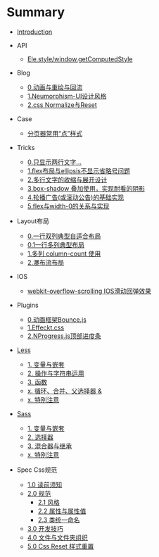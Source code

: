 # Summary

* [Introduction](README.md)

* API
  * [Ele.style/window.getComputedStyle](./API/0.element.style-getComputedStyle().md)

* Blog
  * [0.动画与重绘与回流](./Blog/0.Animation-Redraw-Reflow.md)
  * [1.Neumorphism-UI设计风格](./Blog/1.Neumorphism-UI.md)
  * [2.css Normalize与Reset](./Blog/2.css-normalize-reset.md)

* Case  
  * [分页器常用“点”样式](./Case/0.Dot-Pagination-Style.md)  
  
* Tricks
  * [0.只显示两行文字...](./Tricks/0.two-row-txt.md)
  * [1.flex布局与ellipsis不显示省略号问题](./Tricks/1.flex-&-ellipsis.md)
  * [2.多行文字的收缩与展开设计](./Tricks/2.more-txt-expand-collapse.md)
  * [3.box-shadow 叠加使用，实现耐看的阴影](./Tricks/3.more-box-shadow.md)
  * [4.轮播广告(或滚动公告)的基础实现](./Tricks/4.animate-ad-slider.md)
  * [5.flex与width-0的关系与实现](./Tricks/5.flex-width-0的实例作用.md)
  
  
* Layout布局  
  * [0.一行双列典型自适合布局](./Layout/0.Two-column-auto-layout.md)
  * [0.1一行多列典型布局](./Layout/0.1.Three-column-&-center-layout.md)
  * [1.多列 column-count 使用](./Layout/1.Multi-Columns.md)
  * [2.瀑布流布局](./Layout/2.Waterfall-realize.md)


* IOS
  * [webkit-overflow-scrolling IOS滑动回弹效果](ios/1.webkit-overflow-scrolling-IOS滑动回弹效果.md)
  
  
  
* Plugins
  * [0.动画框架Bounce.js](Plugins/0.Bounce.js.md) 
  * [1.Effeckt.css](Plugins/1.Effeckt.css.md)
  * [2.NProgress.js顶部进度条](Plugins/2.NProgress.js.md)
  

* [Less](./Less/_less.md)
  * [1. 变量与嵌套](./Less/1.variable-nested.md)
  * [2. 操作与字符串运用](./Less/2.operation-string.md)
  * [3. 函数](./Less/3.funciton.md)
  * [x. 循环、合并、父选择器 & ](./Less/x.Loop-Merge-ParentSelectors.md)
  * [x. 特别注意](./Less/special.md)


* [Sass](./Sass/_sass.md)
  * [1. 变量与嵌套](./Sass/1.varialbe-nested.md)
  * [2. 选择器](./Sass/2.selector.md)
  * [3. 混合器与继承](./Sass/3.mixin-inheritance.md)
  * [x. 特别注意](./Sass/special.md)
  
  
* Spec Css规范 
  * [1.0 读前须知](./Spec/1.0-读前须知.md)
  * [2.0 规范](./Spec/2.0-规范.md)
    * [2.1 风格](./Spec/2.1-风格.md)
    * [2.2 属性与属性值](./Spec/2.2-属性与属性值.md)
    * [2.3 类统一命名](./Spec/2.3-类统一命名.md)
  * [3.0 开发技巧](./Spec/3.0-技巧.md)
  * [4.0 文件与文件夹组织](./Spec/4.0-文件夹及文件命名.md)
  * [5.0 Css Reset 样式重置](./Spec/5.0-Css-Reset-Css-重置.md)
